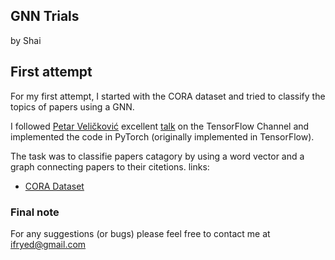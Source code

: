 ## GNN Trials
by Shai

## First attempt
For my first attempt, I started with the CORA dataset and tried
to classify the topics of papers using a GNN.

I followed [Petar Veličković](https://www.youtube.com/channel/UC9bkKi8Us7yevvP1KIBQHog)
excellent [talk](https://www.youtube.com/watch?v=8owQBFAHw7E) on the 
TensorFlow Channel and implemented the code in PyTorch 
(originally implemented in TensorFlow).

The task was to classifie papers catagory by using a word vector and a graph connecting papers to their citetions.
links:
- [CORA Dataset](https://relational.fit.cvut.cz/dataset/CORA)


### Final note
For any suggestions (or bugs) please feel free to contact me
at ifryed@gmail.com
